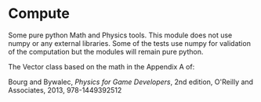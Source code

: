 # Compute
Some pure python Math and Physics tools. This module does not use numpy or any external libraries.  Some of the tests 
use numpy for validation of the computation but the modules will remain pure python.  

The Vector class based on the math in the Appendix A of:

Bourg and Bywalec, _Physics for Game Developers_, 2nd edition, O'Reilly and Associates, 2013, 978-1449392512
